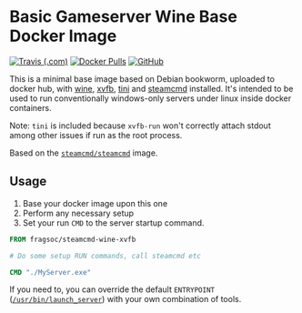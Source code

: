 # Basic Gameserver Wine Base Docker Image

<a href="https://travis-ci.com/github/FragSoc/steamcmd-wine-xvfb-docker"><img alt="Travis (.com)" src="https://img.shields.io/travis/com/FragSoc/steamcmd-wine-xvfb-docker?style=flat-square"/></a>
<a href="https://hub.docker.com/r/fragsoc/steamcmd-wine-xvfb"><img alt="Docker Pulls" src="https://img.shields.io/docker/pulls/fragsoc/steamcmd-wine-xvfb?style=flat-square"/></a>
<a href="https://github.com/FragSoc/steamcmd-wine-xvfb-docker"><img alt="GitHub" src="https://img.shields.io/github/license/FragSoc/steamcmd-wine-xvfb-docker?style=flat-square"/></a>

This is a minimal base image based on Debian bookworm, uploaded to docker hub, with [wine](https://www.winehq.org/), [xvfb](https://www.x.org/releases/X11R7.6/doc/man/man1/Xvfb.1.xhtml), [tini](https://github.com/krallin/tini) and [steamcmd](https://developer.valvesoftware.com/wiki/SteamCMD) installed.
It's intended to be used to run conventionally windows-only servers under linux inside docker containers.

Note: `tini` is included because `xvfb-run` won't correctly attach stdout among other issues if run as the root process.

Based on the [`steamcmd/steamcmd`](https://hub.docker.com/r/steamcmd/steamcmd) image.

## Usage

1. Base your docker image upon this one
1. Perform any necessary setup
1. Set your run `CMD` to the server startup command.

```dockerfile
FROM fragsoc/steamcmd-wine-xvfb

# Do some setup RUN commands, call steamcmd etc

CMD "./MyServer.exe"
```

If you need to, you can override the default `ENTRYPOINT` ([`/usr/bin/launch_server`](launch_server.sh)) with your own combination of tools. 

